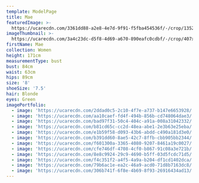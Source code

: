 ```yaml
---
template: ModelPage
title: Mae
featuredImage: >-
  https://ucarecdn.com/3361dd88-a2e8-4e7d-9f91-f5fba454536f/-/crop/1352x794/0,264/-/preview/
imageThumbnail: >-
  https://ucarecdn.com/3a4c23dc-d5f8-4d69-a670-890eafc0cdbf/-/crop/407x532/124,0/-/preview/
firstName: Mae
collection: Women
height: 171cm
measurementType: bust
bust: 84cm
waist: 63cm
hips: 89cm
size: '8'
shoeSize: '7.5'
hair: Blonde
eyes: Green
imagePortfolio:
  - image: 'https://ucarecdn.com/2ddad0c5-2c10-4f7e-a737-b147e6653928/'
  - image: 'https://ucarecdn.com/aa10caef-fd4f-494b-856b-cd748064dae3/'
  - image: 'https://ucarecdn.com/bad97f31-50c4-404c-a91a-008a31042332/'
  - image: 'https://ucarecdn.com/b81cd65c-cc2d-48ea-abe1-2e3b63e25eba/'
  - image: 'https://ucarecdn.com/e1b59f58-d093-43b6-abdd-c490a181d3e0/'
  - image: 'https://ucarecdn.com/b391dd60-8ae5-42c7-8ffb-cbb905bb2344/'
  - image: 'https://ucarecdn.com/f601300a-3365-4080-9207-8461a19c0027/'
  - image: 'https://ucarecdn.com/cfe746df-4708-4cf0-b867-91c08a3e721b/'
  - image: 'https://ucarecdn.com/8e8c9924-29c9-4690-b5ff-03d5fcdc71d5/'
  - image: 'https://ucarecdn.com/f4c351f2-a4f5-4a9a-b204-df1cd1402dca/'
  - image: 'https://ucarecdn.com/79b6ac1e-ea2c-46a9-acd0-71d8b7163dc8/'
  - image: 'https://ucarecdn.com/306b741f-6f8e-4b69-8f93-26916434ad13/'
---
```


